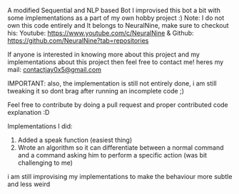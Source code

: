 A modified Sequential and NLP based Bot
I improvised this bot a bit with some implementations as a part of my own hobby project :)
Note: I do not own this code entirely and It belongs to NeuralNine, make sure to checkout his: 
Youtube: https://www.youtube.com/c/NeuralNine &
Github: https://github.com/NeuralNine?tab=repositories

If anyone is interested in knowing more about this project and my implementations about this project then feel free to contact me!
heres my mail: contactjay0x5@gmail.com

IMPORTANT: also, the implementation is still not entirely done, i am still tweaking it so dont brag after running an incomplete code ;)

Feel free to contribute by doing a pull request and proper contributed code explanation :D



Implementations I did:
1. Added a speak function (easiest thing)
2. Wrote an algorithm so it can differentiate between a normal command and a command asking him to perform a specific action (was bit challenging to me)


i am still improvising my implementations to make the behaviour more subtle and less weird



